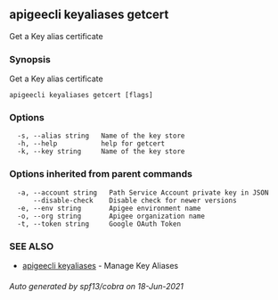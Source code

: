 ## apigeecli keyaliases getcert

Get a Key alias certificate

### Synopsis

Get a Key alias certificate

```
apigeecli keyaliases getcert [flags]
```

### Options

```
  -s, --alias string   Name of the key store
  -h, --help           help for getcert
  -k, --key string     Name of the key store
```

### Options inherited from parent commands

```
  -a, --account string   Path Service Account private key in JSON
      --disable-check    Disable check for newer versions
  -e, --env string       Apigee environment name
  -o, --org string       Apigee organization name
  -t, --token string     Google OAuth Token
```

### SEE ALSO

* [apigeecli keyaliases](apigeecli_keyaliases.md)	 - Manage Key Aliases

###### Auto generated by spf13/cobra on 18-Jun-2021
